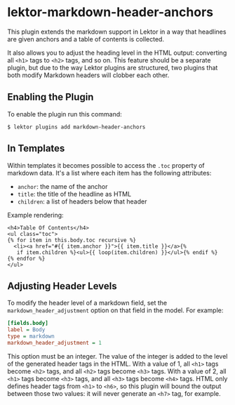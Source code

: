 # lektor-markdown-header-anchors

This plugin extends the markdown support in Lektor in a way that headlines
are given anchors and a table of contents is collected.

It also allows you to adjust the heading level in the HTML output: converting
all `<h1>` tags to `<h2>` tags, and so on.
This feature should be a separate plugin, but due to the way Lektor plugins
are structured, two plugins that both modify Markdown headers
will clobber each other.

## Enabling the Plugin

To enable the plugin run this command:

```
$ lektor plugins add markdown-header-anchors
```

## In Templates

Within templates it becomes possible to access the `.toc` property of
markdown data.  It's a list where each item has the following attributes:

* `anchor`: the name of the anchor
* `title`: the title of the headline as HTML
* `children`: a list of headers below that header

Example rendering:

```jinja
<h4>Table Of Contents</h4>
<ul class="toc">
{% for item in this.body.toc recursive %}
  <li><a href="#{{ item.anchor }}">{{ item.title }}</a>{%
   if item.children %}<ul>{{ loop(item.children) }}</ul>{% endif %}
{% endfor %}
</ul>
```

## Adjusting Header Levels

To modify the header level of a markdown field, set the
`markdown_header_adjustment` option on that field in the model. For example:

```ini
[fields.body]
label = Body
type = markdown
markdown_header_adjustment = 1
```

This option must be an integer. The value of the integer is added to the level
of the generated header tags in the HTML. With a value of 1, all `<h1>` tags
become `<h2>` tags, and all `<h2>` tags become `<h3>` tags.
With a value of 2, all `<h1>` tags become `<h3>` tags, and all `<h3>` tags
become `<h4>` tags. HTML only defines header tags from `<h1>` to `<h6>`,
so this plugin will bound the output between those two values:
it will never generate an `<h7>` tag, for example.
